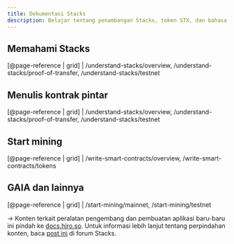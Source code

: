 ```yaml
---
title: Dokumentasi Stacks
description: Belajar tentang penambangan Stacks, token STX, dan bahasa pemrograman kontrak pintar Clarity
---
```


## Memahami Stacks

[@page-reference | grid] | /understand-stacks/overview, /understand-stacks/proof-of-transfer, /understand-stacks/testnet

## Menulis kontrak pintar

[@page-reference | grid] | /understand-stacks/overview, /understand-stacks/proof-of-transfer, /understand-stacks/testnet

## Start mining

[@page-reference | grid] | /write-smart-contracts/overview, /write-smart-contracts/tokens

## GAIA dan lainnya

[@page-reference | grid] | /start-mining/mainnet, /start-mining/testnet

-> Konten terkait peralatan pengembang dan pembuatan aplikasi baru-baru ini pindah ke [docs.hiro.so](https://docs.hiro.so/). Untuk informasi lebih lanjut tentang perpindahan konten, baca [post ini](https://forum.stacks.org/t/the-evolution-of-the-stacks-documentation-and-a-new-hiro-docs-site/12343) di forum Stacks.
